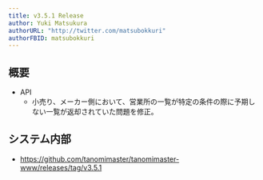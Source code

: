 ```yaml
---
title: v3.5.1 Release
author: Yuki Matsukura
authorURL: "http://twitter.com/matsubokkuri"
authorFBID: matsubokkuri
---
```


## 概要

- API
  - 小売り、メーカー側において、営業所の一覧が特定の条件の際に予期しない一覧が返却されていた問題を修正。

## システム内部

- https://github.com/tanomimaster/tanomimaster-www/releases/tag/v3.5.1

